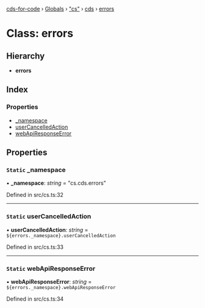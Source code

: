 [cds-for-code](../README.md) › [Globals](../globals.md) › ["cs"](../modules/_cs_.md) › [cds](../modules/_cs_.cds.md) › [errors](_cs_.cds.errors.md)

# Class: errors

## Hierarchy

* **errors**

## Index

### Properties

* [_namespace](_cs_.cds.errors.md#static-_namespace)
* [userCancelledAction](_cs_.cds.errors.md#static-usercancelledaction)
* [webApiResponseError](_cs_.cds.errors.md#static-webapiresponseerror)

## Properties

### `Static` _namespace

▪ **_namespace**: *string* = "cs.cds.errors"

Defined in src/cs.ts:32

___

### `Static` userCancelledAction

▪ **userCancelledAction**: *string* = `${errors._namespace}.userCancelledAction`

Defined in src/cs.ts:33

___

### `Static` webApiResponseError

▪ **webApiResponseError**: *string* = `${errors._namespace}.webApiResponseError`

Defined in src/cs.ts:34
